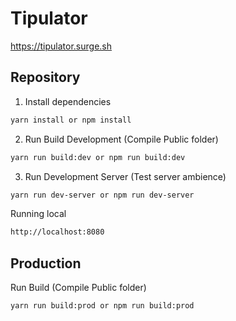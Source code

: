 # Tipulator

https://tipulator.surge.sh

## Repository

1. Install dependencies

```bash
yarn install or npm install
```

2. Run Build Development (Compile Public folder)

```bash
yarn run build:dev or npm run build:dev
```

3. Run Development Server (Test server ambience)

```bash
yarn run dev-server or npm run dev-server
```

Running local

```bash
http://localhost:8080
```

## Production

Run Build (Compile Public folder)

```bash
yarn run build:prod or npm run build:prod
```